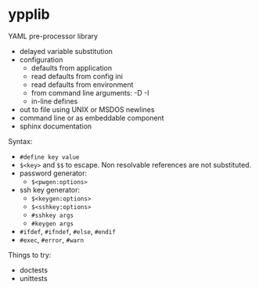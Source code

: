 # ypplib

YAML pre-processor library

- delayed variable substitution
- configuration
  - defaults from application
  - read defaults from config ini
  - read defaults from environment
  - from command line arguments: -D -I
  - in-line defines
- out to file using UNIX or MSDOS newlines
- command line or as embeddable component
- sphinx documentation

Syntax:

- `#define key value`
- `$<key>` and `$$` to escape.  Non resolvable references are not
  substituted.
- password generator:
  - `$<pwgen:options>`
- ssh key generator:
  - `$<keygen:options>`
  - `$<sshkey:options>`
  - `#sshkey args`
  - `#keygen args`
- `#ifdef`, `#ifndef`, `#else`, `#endif`
- `#exec`, `#error`, `#warn`

Things to try:

- doctests
- unittests

